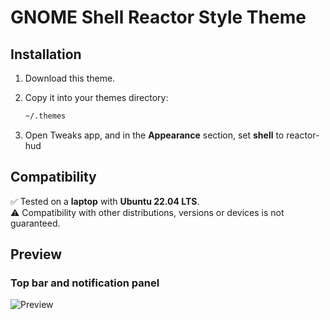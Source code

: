 # GNOME Shell Reactor Style Theme

## Installation

1. Download this theme.
2. Copy it into your themes directory:

   ```bash
   ~/.themes
   ```

3. Open Tweaks app, and in the **Appearance** section, set **shell** to reactor-hud

## Compatibility

✅ Tested on a **laptop** with **Ubuntu 22.04 LTS**.  
⚠️ Compatibility with other distributions, versions or devices is not guaranteed.

## Preview

### Top bar and notification panel
![Preview](https://drive.google.com/uc?export=view&id=1Oxxc0d1fqvLeOk4uSAj4Rr0MEj1ASqzZ)
